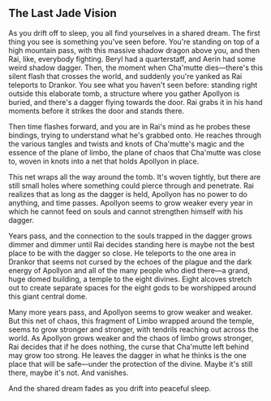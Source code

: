 ## The Last Jade Vision

As you drift off to sleep, you all find yourselves in a shared dream. The first thing you see is something you've seen before. You're standing on top of a high mountain pass, with this massive shadow dragon above you, and then Rai, like, everybody fighting. Beryl had a quarterstaff, and Aerin had some weird shadow dagger. Then, the moment when Cha'mutte dies—there's this silent flash that crosses the world, and suddenly you're yanked as Rai teleports to Drankor. You see what you haven't seen before: standing right outside this elaborate tomb, a structure where you gather Apollyon is buried, and there's a dagger flying towards the door. Rai grabs it in his hand moments before it strikes the door and stands there. 

Then time flashes forward, and you are in Rai's mind as he probes these bindings, trying to understand what he's grabbed onto. He reaches through the various tangles and twists and knots of Cha'mutte's magic and the essence of the plane of limbo, the plane of chaos that Cha'mutte was close to, woven in knots into a net that holds Apollyon in place.

This net wraps all the way around the tomb. It's woven tightly, but there are still small holes where something could pierce through and penetrate. Rai realizes that as long as the dagger is held, Apollyon has no power to do anything, and time passes. Apollyon seems to grow weaker every year in which he cannot feed on souls and cannot strengthen himself with his dagger.

Years pass, and the connection to the souls trapped in the dagger grows dimmer and dimmer until Rai decides standing here is maybe not the best place to be with the dagger so close. He teleports to the one area in Drankor that seems not cursed by the echoes of the plague and the dark energy of Apollyon and all of the many people who died there—a grand, huge domed building, a temple to the eight divines. Eight alcoves stretch out to create separate spaces for the eight gods to be worshipped around this giant central dome.

Many more years pass, and Apollyon seems to grow weaker and weaker. But this net of chaos, this fragment of Limbo wrapped around the temple, seems to grow stronger and stronger, with tendrils reaching out across the world. As Apollyon grows weaker and the chaos of limbo grows stronger, Rai decides that if he does nothing, the curse that Cha'mutte left behind may grow too strong. He leaves the dagger in what he thinks is the one place that will be safe—under the protection of the divine. Maybe it's still there, maybe it's not. And vanishes.

And the shared dream fades as you drift into peaceful sleep.